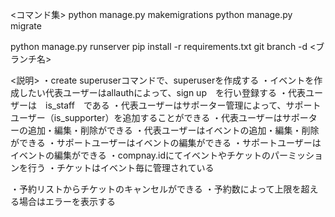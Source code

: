 <コマンド集>
python manage.py makemigrations
python manage.py migrate


python manage.py runserver
pip install -r requirements.txt
git branch -d <ブランチ名>


<説明>
・create superuserコマンドで、superuserを作成する
・イベントを作成したい代表ユーザーはallauthによって、sign up　を行い登録する
・代表ユーザーは　is_staff　である
・代表ユーザーはサポーター管理によって、サポートユーザー（is_supporter）を追加することができる
・代表ユーザーはサポーターの追加・編集・削除ができる
・代表ユーザーはイベントの追加・編集・削除ができる
・サポートユーザーはイベントの編集ができる
・サポートユーザーはイベントの編集ができる
・compnay.idにてイベントやチケットのパーミッションを行う
・チケットはイベント毎に管理されている

<memo>
・予約リストからチケットのキャンセルができる
・予約数によって上限を超える場合はエラーを表示する